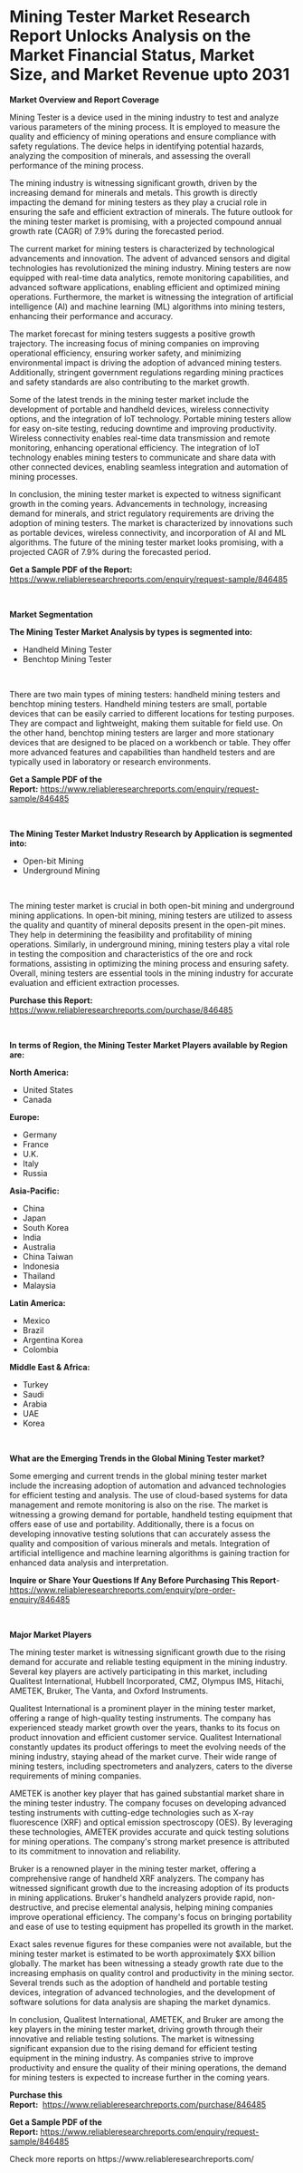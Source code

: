<p><h1>Mining Tester Market Research Report Unlocks Analysis on the Market Financial Status, Market Size, and Market Revenue upto 2031</h1></p><p><strong>Market Overview and Report Coverage</strong></p>
<p><p>Mining Tester is a device used in the mining industry to test and analyze various parameters of the mining process. It is employed to measure the quality and efficiency of mining operations and ensure compliance with safety regulations. The device helps in identifying potential hazards, analyzing the composition of minerals, and assessing the overall performance of the mining process.</p><p>The mining industry is witnessing significant growth, driven by the increasing demand for minerals and metals. This growth is directly impacting the demand for mining testers as they play a crucial role in ensuring the safe and efficient extraction of minerals. The future outlook for the mining tester market is promising, with a projected compound annual growth rate (CAGR) of 7.9% during the forecasted period.</p><p>The current market for mining testers is characterized by technological advancements and innovation. The advent of advanced sensors and digital technologies has revolutionized the mining industry. Mining testers are now equipped with real-time data analytics, remote monitoring capabilities, and advanced software applications, enabling efficient and optimized mining operations. Furthermore, the market is witnessing the integration of artificial intelligence (AI) and machine learning (ML) algorithms into mining testers, enhancing their performance and accuracy.</p><p>The market forecast for mining testers suggests a positive growth trajectory. The increasing focus of mining companies on improving operational efficiency, ensuring worker safety, and minimizing environmental impact is driving the adoption of advanced mining testers. Additionally, stringent government regulations regarding mining practices and safety standards are also contributing to the market growth.</p><p>Some of the latest trends in the mining tester market include the development of portable and handheld devices, wireless connectivity options, and the integration of IoT technology. Portable mining testers allow for easy on-site testing, reducing downtime and improving productivity. Wireless connectivity enables real-time data transmission and remote monitoring, enhancing operational efficiency. The integration of IoT technology enables mining testers to communicate and share data with other connected devices, enabling seamless integration and automation of mining processes.</p><p>In conclusion, the mining tester market is expected to witness significant growth in the coming years. Advancements in technology, increasing demand for minerals, and strict regulatory requirements are driving the adoption of mining testers. The market is characterized by innovations such as portable devices, wireless connectivity, and incorporation of AI and ML algorithms. The future of the mining tester market looks promising, with a projected CAGR of 7.9% during the forecasted period.</p></p>
<p><strong>Get a Sample PDF of the Report:</strong> <a href="https://www.reliableresearchreports.com/enquiry/request-sample/846485">https://www.reliableresearchreports.com/enquiry/request-sample/846485</a></p>
<p>&nbsp;</p>
<p><strong>Market Segmentation</strong></p>
<p><strong>The Mining Tester Market Analysis by types is segmented into:</strong></p>
<p><ul><li>Handheld Mining Tester</li><li>Benchtop Mining Tester</li></ul></p>
<p>&nbsp;</p>
<p><p>There are two main types of mining testers: handheld mining testers and benchtop mining testers. Handheld mining testers are small, portable devices that can be easily carried to different locations for testing purposes. They are compact and lightweight, making them suitable for field use. On the other hand, benchtop mining testers are larger and more stationary devices that are designed to be placed on a workbench or table. They offer more advanced features and capabilities than handheld testers and are typically used in laboratory or research environments.</p></p>
<p><strong>Get a Sample PDF of the Report:</strong>&nbsp;<a href="https://www.reliableresearchreports.com/enquiry/request-sample/846485">https://www.reliableresearchreports.com/enquiry/request-sample/846485</a></p>
<p>&nbsp;</p>
<p><strong>The Mining Tester Market Industry Research by Application is segmented into:</strong></p>
<p><ul><li>Open-bit Mining</li><li>Underground Mining</li></ul></p>
<p>&nbsp;</p>
<p><p>The mining tester market is crucial in both open-bit mining and underground mining applications. In open-bit mining, mining testers are utilized to assess the quality and quantity of mineral deposits present in the open-pit mines. They help in determining the feasibility and profitability of mining operations. Similarly, in underground mining, mining testers play a vital role in testing the composition and characteristics of the ore and rock formations, assisting in optimizing the mining process and ensuring safety. Overall, mining testers are essential tools in the mining industry for accurate evaluation and efficient extraction processes.</p></p>
<p><strong>Purchase this Report:</strong>&nbsp; <a href="https://www.reliableresearchreports.com/purchase/846485">https://www.reliableresearchreports.com/purchase/846485</a></p>
<p>&nbsp;</p>
<p><strong>In terms of Region, the Mining Tester Market Players available by Region are:</strong></p>
<p>
    <p> <strong> North America: </strong>
        <ul>
            <li>United States</li>
            <li>Canada</li>
        </ul>
        </p> 
    <p> <strong> Europe: </strong>
        <ul>
            <li>Germany</li>
            <li>France</li>
            <li>U.K.</li>
            <li>Italy</li>
            <li>Russia</li>
        </ul>
        </p> 
    <p> <strong> Asia-Pacific: </strong>
        <ul>
            <li>China</li>
            <li>Japan</li>
            <li>South Korea</li>
            <li>India</li>
            <li>Australia</li>
            <li>China Taiwan</li>
            <li>Indonesia</li>
            <li>Thailand</li>
            <li>Malaysia</li>
        </ul>
        </p> 
    <p> <strong> Latin America: </strong>
        <ul>
            <li>Mexico</li>
            <li>Brazil</li>
            <li>Argentina Korea</li>
            <li>Colombia</li>
        </ul>
        </p> 
    <p> <strong> Middle East & Africa: </strong>
        <ul>
            <li>Turkey</li>
            <li>Saudi</li>
            <li>Arabia</li>
            <li>UAE</li>
            <li>Korea</li>
        </ul>
    </p>
    </p>
<p>&nbsp;</p>
<p><strong>What are the Emerging Trends in the Global Mining Tester market?</strong></p>
<p><p>Some emerging and current trends in the global mining tester market include the increasing adoption of automation and advanced technologies for efficient testing and analysis. The use of cloud-based systems for data management and remote monitoring is also on the rise. The market is witnessing a growing demand for portable, handheld testing equipment that offers ease of use and portability. Additionally, there is a focus on developing innovative testing solutions that can accurately assess the quality and composition of various minerals and metals. Integration of artificial intelligence and machine learning algorithms is gaining traction for enhanced data analysis and interpretation.</p></p>
<p><strong>Inquire or Share Your Questions If Any Before Purchasing This Report</strong>- <a href="https://www.reliableresearchreports.com/enquiry/pre-order-enquiry/846485">https://www.reliableresearchreports.com/enquiry/pre-order-enquiry/846485</a></p>
<p>&nbsp;</p>
<p><strong>Major Market Players</strong></p>
<p><p>The mining tester market is witnessing significant growth due to the rising demand for accurate and reliable testing equipment in the mining industry. Several key players are actively participating in this market, including Qualitest International, Hubbell Incorporated, CMZ, Olympus IMS, Hitachi, AMETEK, Bruker, The Vanta, and Oxford Instruments.</p><p>Qualitest International is a prominent player in the mining tester market, offering a range of high-quality testing instruments. The company has experienced steady market growth over the years, thanks to its focus on product innovation and efficient customer service. Qualitest International constantly updates its product offerings to meet the evolving needs of the mining industry, staying ahead of the market curve. Their wide range of mining testers, including spectrometers and analyzers, caters to the diverse requirements of mining companies.</p><p>AMETEK is another key player that has gained substantial market share in the mining tester industry. The company focuses on developing advanced testing instruments with cutting-edge technologies such as X-ray fluorescence (XRF) and optical emission spectroscopy (OES). By leveraging these technologies, AMETEK provides accurate and quick testing solutions for mining operations. The company's strong market presence is attributed to its commitment to innovation and reliability.</p><p>Bruker is a renowned player in the mining tester market, offering a comprehensive range of handheld XRF analyzers. The company has witnessed significant growth due to the increasing adoption of its products in mining applications. Bruker's handheld analyzers provide rapid, non-destructive, and precise elemental analysis, helping mining companies improve operational efficiency. The company's focus on bringing portability and ease of use to testing equipment has propelled its growth in the market.</p><p>Exact sales revenue figures for these companies were not available, but the mining tester market is estimated to be worth approximately $XX billion globally. The market has been witnessing a steady growth rate due to the increasing emphasis on quality control and productivity in the mining sector. Several trends such as the adoption of handheld and portable testing devices, integration of advanced technologies, and the development of software solutions for data analysis are shaping the market dynamics.</p><p>In conclusion, Qualitest International, AMETEK, and Bruker are among the key players in the mining tester market, driving growth through their innovative and reliable testing solutions. The market is witnessing significant expansion due to the rising demand for efficient testing equipment in the mining industry. As companies strive to improve productivity and ensure the quality of their mining operations, the demand for mining testers is expected to increase further in the coming years.</p></p>
<p><strong>Purchase this Report:</strong>&nbsp;&nbsp;<a href="https://www.reliableresearchreports.com/purchase/846485">https://www.reliableresearchreports.com/purchase/846485</a></p>
<p></p>
<p><strong>Get a Sample PDF of the Report:</strong>&nbsp;<a href="https://www.reliableresearchreports.com/enquiry/request-sample/846485">https://www.reliableresearchreports.com/enquiry/request-sample/846485</a></p>
<p>Check more reports on https://www.reliableresearchreports.com/</p>